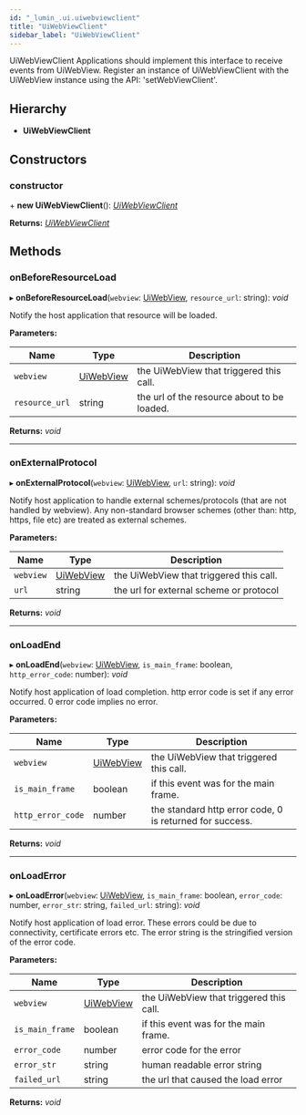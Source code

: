 ```yaml
---
id: "_lumin_.ui.uiwebviewclient"
title: "UiWebViewClient"
sidebar_label: "UiWebViewClient"
---
```


UiWebViewClient Applications should implement this interface
to receive events from UiWebView. Register an instance of
UiWebViewClient with the UiWebView instance using the API:
'setWebViewClient'.

## Hierarchy

* **UiWebViewClient**

## Constructors

###  constructor

\+ **new UiWebViewClient**(): *[UiWebViewClient](_lumin_.ui.uiwebviewclient.md)*

**Returns:** *[UiWebViewClient](_lumin_.ui.uiwebviewclient.md)*

## Methods

###  onBeforeResourceLoad

▸ **onBeforeResourceLoad**(`webview`: [UiWebView](_lumin_.ui.uiwebview.md), `resource_url`: string): *void*

Notify the host application that resource will be loaded.

**Parameters:**

Name | Type | Description |
------ | ------ | ------ |
`webview` | [UiWebView](_lumin_.ui.uiwebview.md) | the UiWebView that triggered this call. |
`resource_url` | string | the url of the resource about to be loaded.  |

**Returns:** *void*

___

###  onExternalProtocol

▸ **onExternalProtocol**(`webview`: [UiWebView](_lumin_.ui.uiwebview.md), `url`: string): *void*

Notify host application to handle external schemes/protocols (that
are not handled by webview). Any non-standard browser schemes
(other than: http, https, file etc) are treated as external schemes.

**Parameters:**

Name | Type | Description |
------ | ------ | ------ |
`webview` | [UiWebView](_lumin_.ui.uiwebview.md) | the UiWebView that triggered this call. |
`url` | string | the url for external scheme or protocol  |

**Returns:** *void*

___

###  onLoadEnd

▸ **onLoadEnd**(`webview`: [UiWebView](_lumin_.ui.uiwebview.md), `is_main_frame`: boolean, `http_error_code`: number): *void*

Notify host application of load completion. http error code is set if any error
occurred. 0 error code implies no error.

**Parameters:**

Name | Type | Description |
------ | ------ | ------ |
`webview` | [UiWebView](_lumin_.ui.uiwebview.md) | the UiWebView that triggered this call. |
`is_main_frame` | boolean | if this event was for the main frame. |
`http_error_code` | number | the standard http error code, 0 is returned for success.  |

**Returns:** *void*

___

###  onLoadError

▸ **onLoadError**(`webview`: [UiWebView](_lumin_.ui.uiwebview.md), `is_main_frame`: boolean, `error_code`: number, `error_str`: string, `failed_url`: string): *void*

Notify host application of load error. These errors could be due to connectivity,
certificate errors etc. The error string is the stringified version of the
error code.

**Parameters:**

Name | Type | Description |
------ | ------ | ------ |
`webview` | [UiWebView](_lumin_.ui.uiwebview.md) | the UiWebView that triggered this call. |
`is_main_frame` | boolean | if this event was for the main frame. |
`error_code` | number | error code for the error |
`error_str` | string | human readable error string |
`failed_url` | string | the url that caused the load error  |

**Returns:** *void*
